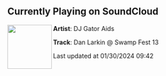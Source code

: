 ## Currently Playing on SoundCloud

[<img align="left" width="100" src="https://i1.sndcdn.com/artworks-YhcJEulR9b7K5wzr-amsfPg-t500x500.jpg">](https://soundcloud.com/uwuntuwu/dan-larkin-swamp-fest-13)

**Artist**: DJ Gator Aids 

**Track**: Dan Larkin @ Swamp Fest 13

Last updated at 01/30/2024 09:42
